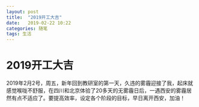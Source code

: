 ```yaml
---
layout: post
title:  "2019开工大吉"
date:   2019-02-22 10:22
categories: 随笔
tags: 生活
---
```


# 2019开工大吉

2019年2月2号，周五，新年回到教研室的第一天，久违的雾霾迎接了我，起床就感觉喉咙不舒服，在四川和北京体验了20多天的无雾霾日后，一遇西安的雾霾居然有点不适应了。要提高效率，设定各个阶段的目标，早日离开西安，加油！